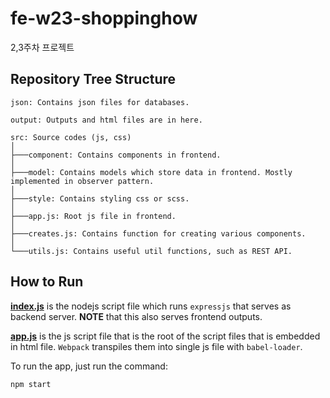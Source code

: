 # fe-w23-shoppinghow
2,3주차 프로젝트 

## Repository Tree Structure
```
json: Contains json files for databases.

output: Outputs and html files are in here.

src: Source codes (js, css)
│
├───component: Contains components in frontend.
│
├───model: Contains models which store data in frontend. Mostly implemented in observer pattern.
│
├───style: Contains styling css or scss.
│
├───app.js: Root js file in frontend.
│
├───creates.js: Contains function for creating various components.
│
└───utils.js: Contains useful util functions, such as REST API.
```

## How to Run
[**index.js**](index.js) is the nodejs script file
which runs `expressjs` that serves as
backend server. **NOTE** that this also
serves frontend outputs.

[**app.js**](src/app.js) is the js script file
that is the root of the script files that is
embedded in html file. `Webpack` transpiles them
into single js file with `babel-loader`.

To run the app, just run the command:
```bash
npm start
```
